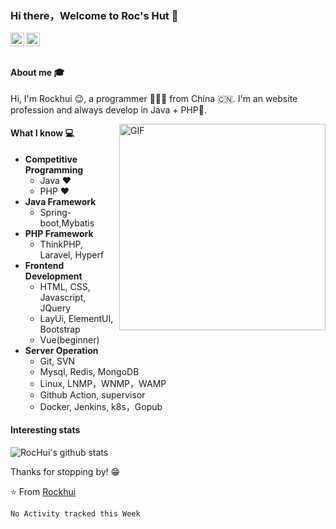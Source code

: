 ### Hi there，Welcome to Roc's Hut 👋

<a href="mailto:rockhui01@gmail.com">
  <img align="left" alt="'Gmail" width="22px" src="https://cdn.jsdelivr.net/npm/simple-icons@3.1.0/icons/gmail.svg" />
</a>
<a href="https://twitter.com/Roc447320081862">
  <img align="left" alt="'Twitter" width="22px" src="https://cdn.jsdelivr.net/npm/simple-icons@3.1.0/icons/twitter.svg" />
</a>

<br />
<br />


#### About me :mortar_board:

Hi, I'm Rockhui 😉, a programmer 👨🏻‍💻 from China 🇨🇳. I'm an website profession and always develop in Java + PHP🐘.

<img align="right" alt="GIF" src="https://media.giphy.com/media/iIqmM5tTjmpOB9mpbn/giphy.gif" width="330" />


#### What I know :computer:

- **Competitive Programming**
    - Java ❤
    - PHP ❤
- **Java Framework**
    - Spring-boot,Mybatis
- **PHP Framework**
    - ThinkPHP, Laravel, Hyperf 
- **Frontend Development**
    - HTML, CSS, Javascript, JQuery
    - LayUi, ElementUI, Bootstrap
    - Vue(beginner)
- **Server Operation**
    - Git, SVN
    - Mysql, Redis, MongoDB
    - Linux, LNMP，WNMP，WAMP
    - Github Action, supervisor
    - Docker, Jenkins, k8s，Gopub


#### Interesting stats

![RocHui's github stats](https://github-readme-stats.vercel.app/api?username=RocHui&show_icons=true&hide_border=true)

Thanks for stopping by! 😁

⭐️ From [Rockhui](https://github.com/RocDev-ops)

<!--START_SECTION:waka-->
```text
No Activity tracked this Week
```
<!--END_SECTION:waka-->

<!--
**rockhui/rockhui* is a ✨ _special_ ✨ repository because its `README.md` (this file) appears on your GitHub profile.

Here are some ideas to get you started:

- 🔭 I’m currently working on ...
- 🌱 I’m currently learning ...
- 👯 I’m looking to collaborate on ...
- 🤔 I’m looking for help with ...
- 💬 Ask me about ...
- 📫 How to reach me: ...
- 😄 Pronouns: ...
- ⚡ Fun fact: ...
-->
